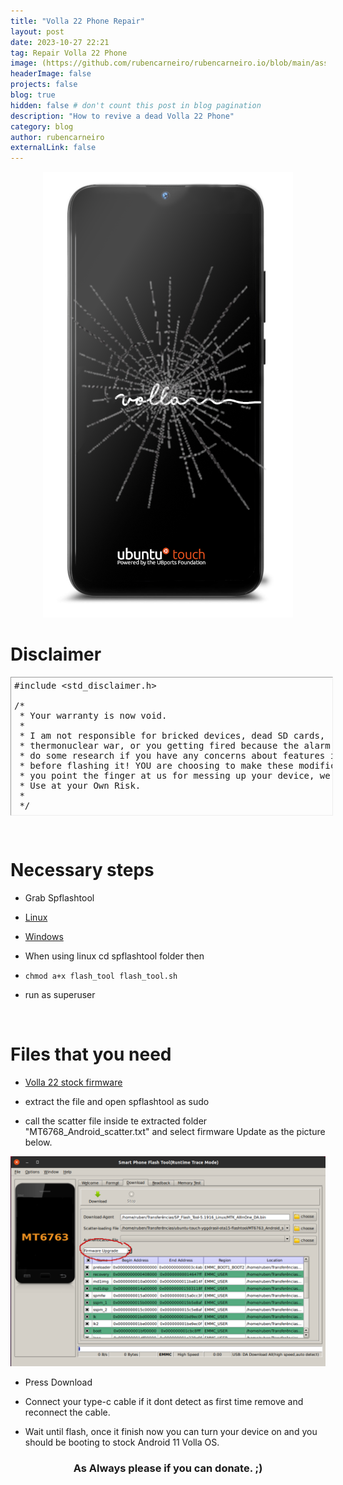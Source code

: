 ```yaml
---
title: "Volla 22 Phone Repair"
layout: post
date: 2023-10-27 22:21
tag: Repair Volla 22 Phone
image: (https://github.com/rubencarneiro/rubencarneiro.io/blob/main/assets/images/devices/volla22/Volla-22_Black.png?raw=true)
headerImage: false
projects: false
blog: true
hidden: false # don't count this post in blog pagination
description: "How to revive a dead Volla 22 Phone"
category: blog
author: rubencarneiro
externalLink: false
---
```


<p align="center">
<img src="https://github.com/rubencarneiro/rubencarneiro.io/blob/main/assets/images/devices/volla/volla.png?raw=true" />
</p>

# Disclaimer
<pre class="alt2 " dir="ltr" style="
		margin: 0px;
		padding: 5px;
		border: 1px inset;
		width: 100%;
		height: 210px;
		text-align: left;
		overflow: auto">#include &lt;std_disclaimer.h&gt;

/*
 * Your warranty is now void.
 *
 * I am not responsible for bricked devices, dead SD cards,
 * thermonuclear war, or you getting fired because the alarm app failed. Please
 * do some research if you have any concerns about features included in this ROM
 * before flashing it! YOU are choosing to make these modifications, and if
 * you point the finger at us for messing up your device, we will laugh at you.
 * Use at your Own Risk.
 *
 */</pre>

&nbsp;

# Necessary steps

- Grab Spflashtool
- <a href="https://spflashtool.com/download/SP_Flash_Tool-5.1916_Linux.zip">Linux</a>
- <a href="https://spflashtool.com/download/SP_Flash_Tool_v5.1924_Win.zip">Windows</a>

- When using linux cd spflashtool folder then
- `chmod a+x flash_tool flash_tool.sh`
- run as superuser

&nbsp;

# Files that you need

- <a href="https://volla.tech/filedump/vollaos/volla-11.1-20221017-stable-SPFLASH-mimameid.zip">Volla 22 stock firmware</a>

- extract the file and open spflashtool as sudo
- call the scatter file inside te extracted folder "MT6768_Android_scatter.txt" and select firmware Update as the picture below.

![Screenshot](https://github.com/rubencarneiro/rubencarneiro.io/blob/main/assets/images/devices/volla/spflashtool.png?raw=true)

- Press Download 

- Connect your type-c cable if it dont detect as first time remove and reconnect the cable.

- Wait until flash, once it finish now you can turn your device on and you should be booting to stock Android 11 Volla OS.


### <center> As Always please if you can donate. ;)<center>
